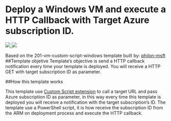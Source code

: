 # Deploy a Windows VM and execute a HTTP Callback with Target Azure subscription ID.

<a href="https://portal.azure.com/#create/Microsoft.Template/uri/https%3A%2F%2Fraw.githubusercontent.com%2Fliarjo%2FCustomScriptExtensionCallBack%2Fmaster%2Fazuredeploy.json" target="_blank">
    <img src="http://azuredeploy.net/deploybutton.png"/>
</a>
<a href="http://armviz.io/#/?load=https%3A%2F%2Fraw.githubusercontent.com%2Fliarjo%2FCustomScriptExtensionCallBack%2Fmaster%2Fazuredeploy.json" target="_blank">
    <img src="http://armviz.io/visualizebutton.png"/>
</a>


Based on the 201-vm-custom-script-windows template built by: [philon-msft](https://github.com/philon-msft)
##Template objetive
Template’s objective is send a HTTP callback notification every time your template is deployed. You will receive a HTTP GET with target subscription ID as parameter.

##How this template works

This template use [Custom Script extension](https://azure.microsoft.com/en-us/documentation/articles/virtual-machines-windows-extensions-customscript/) to call a target URL and pass Azure subscription ID as parameter, in this way every time this template is deployed you will receive a notification with the target subscription’s ID.
The template use a PowerShell script, it is how receive the subscription ID from the ARM on deployment process and execute the HTTP callback.
